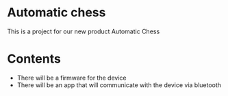 # Automatic chess
This is a project for our new product Automatic Chess

# Contents
* There will be a firmware for the device
* There will be an app that will communicate with the device via bluetooth
